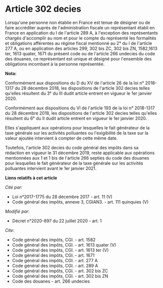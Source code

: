 # Article 302 decies

Lorsqu'une personne non établie en France est tenue de désigner ou de faire accréditer auprès de l'administration fiscale un
représentant établi en France en application du I de l'article 289 A, à l'exception des représentants chargés d'accomplir au
nom et pour le compte du représenté les formalités et obligations afférentes au régime fiscal mentionné au 2° du I de
l'article 277 A, ou en application des articles 299, 302 bis ZC, 302 bis ZN, 1582,1613 ter, 1613 quater, 
1671 du présent code ou de l'article 266 undecies du code des douanes, ce représentant est unique et désigné pour l'ensemble
des obligations incombant à la personne représentée.

**Nota:**

Conformément aux dispositions du D du XV de l'article 26 de la loi n° 2018-1317 du 28 décembre 2018, les dispositions de
l'article 302 decies telles qu'elles résultent du 3° du III dudit article entrent en vigueur le 1er janvier 2020.

Conformément aux dispositions du VI de l'article 193 de la loi n° 2018-1317 du 28 décembre 2018, les dispositions de
l'article 302 decies telles qu'elles résultent du 6° du II dudit article entrent en vigueur le 1er janvier 2020.

Elles s'appliquent aux opérations pour lesquelles le fait générateur de la taxe générale sur les activités polluantes ou
l'exigibilité de la taxe sur la valeur ajoutée intervient à compter de cette même date.

Toutefois, l'article 302 decies du code général des impôts dans sa rédaction en vigueur le 31 décembre 2019, reste applicable
aux opérations mentionnées aux 1 et 1 bis de l'article 266 septies du code des douanes pour lesquelles le fait générateur de
la taxe générale sur les activités polluantes intervient avant le 1er janvier 2021.

**Liens relatifs à cet article**

_Cité par_:

  - Loi n°2017-1775 du 28 décembre 2017 - art. 11 (V)
  - Code général des impôts, annexe 3, CGIAN3. - art. 111 quinquies (V)

_Modifié par_:

  - Décret n°2020-897 du 22 juillet 2020 - art. 1

_Cite_:

  - Code général des impôts, CGI. - art. 1582
  - Code général des impôts, CGI. - art. 1613 quater (V)
  - Code général des impôts, CGI. - art. 1613 ter (V)
  - Code général des impôts, CGI. - art. 1671
  - Code général des impôts, CGI. - art. 277 A
  - Code général des impôts, CGI. - art. 289 A
  - Code général des impôts, CGI. - art. 302 bis ZC
  - Code général des impôts, CGI. - art. 302 bis ZN
  - Code des douanes - art. 266 undecies
